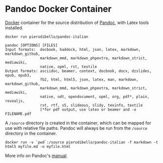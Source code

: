# Pandoc Docker Container

[Docker](https://www.docker.io/) container for the source distribution of [Pandoc](http://johnmacfarlane.net/pandoc), with Latex tools installed.

    docker run pierodibello/pandoc-italian

    pandoc [OPTIONS] [FILES]
    Input formats:  docbook, haddock, html, json, latex, markdown, markdown_github,
                    markdown_mmd, markdown_phpextra, markdown_strict, mediawiki,
                    native, opml, rst, textile
    Output formats: asciidoc, beamer, context, docbook, docx, dzslides, epub, epub3,
                    fb2, html, html5, json, latex, man, markdown, markdown_github,
                    markdown_mmd, markdown_phpextra, markdown_strict, mediawiki,
                    native, odt, opendocument, opml, org, pdf*, plain, revealjs,
                    rst, rtf, s5, slideous, slidy, texinfo, textile
                    [*for pdf output, use latex or beamer and -o FILENAME.pdf

A `/source` directory is created in the container, which can be mapped for use with relative file paths. Pandoc will always be run from the `/source` directory in the container.

    docker run -v `pwd`:/source pierodibello/pandoc-italian -f markdown -t html5 myfile.md -o myfile.html

More info on Pandoc's [manual](http://pandoc.org/MANUAL.html).
